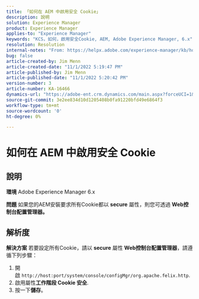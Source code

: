 ```yaml
---
title: 「如何在 AEM 中啟用安全 Cookie」
description: 說明
solution: Experience Manager
product: Experience Manager
applies-to: "Experience Manager"
keywords: "KCS，如何，啟用安全Cookie, AEM, Adobe Experience Manager, 6.x"
resolution: Resolution
internal-notes: "From: https://helpx.adobe.com/experience-manager/kb/how-to-enable-secure-cookies-in-AEM.html"
bug: false
article-created-by: Jim Menn
article-created-date: "11/1/2022 5:19:47 PM"
article-published-by: Jim Menn
article-published-date: "11/1/2022 5:20:42 PM"
version-number: 3
article-number: KA-16466
dynamics-url: "https://adobe-ent.crm.dynamics.com/main.aspx?forceUCI=1&pagetype=entityrecord&etn=knowledgearticle&id=9e57415c-095a-ed11-9561-6045bd006a22"
source-git-commit: 3e2ee834d10d1205408b0fa91220bfd49e6864f3
workflow-type: tm+mt
source-wordcount: '0'
ht-degree: 0%

---
```


# 如何在 AEM 中啟用安全 Cookie

## 說明


<b>環境</b>
Adobe Experience Manager 6.x

<b>問題</b>
如果您的AEM安裝要求所有Cookie都以 <b>secure</b> 屬性，則您可透過 <b>Web控制台配置管理器。</b>


## 解析度


<b>解決方案</b>
若要設定所有Cookie，請以 <b>secure</b> 屬性 <b>Web控制台配置管理器</b>，請遵循下列步驟：

1. 開啟 `http://host:port/system/console/configMgr/org.apache.felix.http`.
2. 啟用屬性<b>工作階段 Cookie 安全</b>.
3. 按一下<b>儲存</b>。

